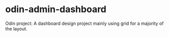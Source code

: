 # odin-admin-dashboard
Odin project: A dashboard design project mainly using grid for a majority of the layout.
